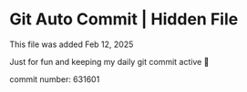 # Git Auto Commit | Hidden File

This file was added Feb 12, 2025

Just for fun and keeping my daily git commit active 🤪

commit number: 631601
